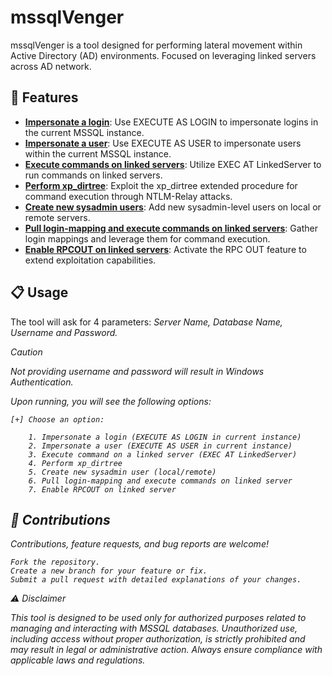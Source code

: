 # mssqlVenger

mssqlVenger is a tool designed for performing lateral movement within Active Directory (AD) environments. Focused on leveraging linked servers across AD network.

## 🚀 Features
- <u><b>Impersonate a login</b></u>: Use EXECUTE AS LOGIN to impersonate logins in the current MSSQL instance.
- <b><u>Impersonate a user</u></b>: Use EXECUTE AS USER to impersonate users within the current MSSQL instance.
- <b><u>Execute commands on linked servers</u></b>: Utilize EXEC AT LinkedServer to run commands on linked servers.
- <b><u>Perform xp_dirtree</u></b>: Exploit the xp_dirtree extended procedure for command execution through NTLM-Relay attacks.
- <b><u>Create new sysadmin users</u></b>: Add new sysadmin-level users on local or remote servers.
- <b><u>Pull login-mapping and execute commands on linked servers</u></b>: Gather login mappings and leverage them for command execution.
- <b><u>Enable RPCOUT on linked servers</u></b>: Activate the RPC OUT feature to extend exploitation capabilities.

## 📋 Usage
The tool will ask for 4 parameters: <em>Server Name, Database Name, Username and Password. 

> [!Caution]
> Not providing username and password will result in Windows Authentication.

Upon running, you will see the following options:

```
[+] Choose an option:  

    1. Impersonate a login (EXECUTE AS LOGIN in current instance)  
    2. Impersonate a user (EXECUTE AS USER in current instance)  
    3. Execute command on a linked server (EXEC AT LinkedServer)  
    4. Perform xp_dirtree  
    5. Create new sysadmin user (local/remote)  
    6. Pull login-mapping and execute commands on linked server  
    7. Enable RPCOUT on linked server
```

## 🙌 Contributions

Contributions, feature requests, and bug reports are welcome!

    Fork the repository.
    Create a new branch for your feature or fix.
    Submit a pull request with detailed explanations of your changes.

⚠️ Disclaimer

This tool is designed to be used only for authorized purposes related to managing and interacting with MSSQL databases. Unauthorized use, including access without proper authorization, is strictly prohibited and may result in legal or administrative action. Always ensure compliance with applicable laws and regulations.
